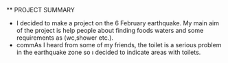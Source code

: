 ** PROJECT SUMMARY
- I decided to make a project on the 6 February earthquake. My main aim of the project is help people about finding foods waters and some requirements as (wc,shower etc.).
- commAs I heard from some of my friends, the toilet is a serious problem in the earthquake zone so ı decided to indicate areas with toilets.
